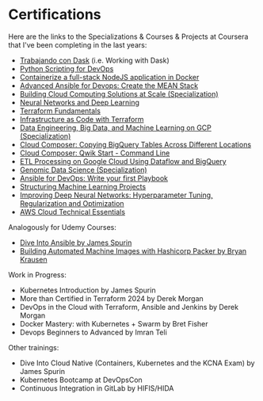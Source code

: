 # Certifications

Here are the links to the Specializations & Courses & Projects at Coursera that I've been completing in the last years:

- [Trabajando con Dask](https://coursera.org/share/20062344aac403198046f5d989b2d5dc) (i.e. Working with Dask)
- [Python Scripting for DevOps](https://coursera.org/share/540cec7c4685fc13bd8199c5bb65b3c8)
- [Containerize a full-stack NodeJS application in Docker](https://coursera.org/share/eb646a2d4b21f05522688cf0429358fa)
- [Advanced Ansible for Devops: Create the MEAN Stack](https://coursera.org/share/64b5fba15f14cd78c3a3c4d376f074e6)
- [Building Cloud Computing Solutions at Scale (Specialization)](https://coursera.org/share/87d0f2772ca939bf2607d55ce80f8db7)
- [Neural Networks and Deep Learning](https://coursera.org/share/ecd2b76b837515be163f3a7714fc15a3)
- [Terraform Fundamentals](https://coursera.org/share/f0ecd403a6c4f676bce0a249c9a86ebf)
- [Infrastructure as Code with Terraform](https://coursera.org/share/95081265a0b2b7201afcbc60087d467e)
- [Data Engineering, Big Data, and Machine Learning on GCP (Specialization)](https://coursera.org/share/5e4863928da8624af7a4702534807c90)
- [Cloud Composer: Copying BigQuery Tables Across Different Locations](https://coursera.org/share/490a0f19930151728a32d2dbc568e04f)
- [Cloud Composer: Qwik Start - Command Line](https://coursera.org/share/bab685044fe9a21b073fe40156f91576)
- [ETL Processing on Google Cloud Using Dataflow and BigQuery](https://coursera.org/share/83fcbf4a554f5c703d8dc01229a3996d)
- [Genomic Data Science (Specialization)](https://coursera.org/share/3dac974352a7b703b504643b05b7ab2f)
- [Ansible for DevOps: Write your first Playbook](https://coursera.org/share/9da54e20d6ad8f64ef0c1c59e8d5c6a9)
- [Structuring Machine Learning Projects](https://coursera.org/share/d35edc0367a02bcf0bcd78a6af679c71)
- [Improving Deep Neural Networks: Hyperparameter Tuning, Regularization and Optimization](https://coursera.org/share/0e7bb7bb11c1ca121fc9e0886fb27376)
- [AWS Cloud Technical Essentials](https://coursera.org/share/6026461fef79bb9f34b9b34a9208db38)

Analogously for Udemy Courses:
- [Dive Into Ansible by James Spurin](ude.my/UC-123bcc44-7941-4758-8820-c2c9bf00a640)
- [Building Automated Machine Images with Hashicorp Packer by Bryan Krausen](ude.my/UC-2a3b3ale-e03a-41c3-84cc-43e1f5522c93)

Work in Progress:
- Kubernetes Introduction by James Spurin
- More than Certified in Terraform 2024 by Derek Morgan
- DevOps in the Cloud with Terraform, Ansible and Jenkins by Derek Morgan
- Docker Mastery: with Kubernetes + Swarm by Bret Fisher
- Devops Beginners to Advanced by Imran Teli

Other trainings:
- Dive Into Cloud Native (Containers, Kubernetes and the KCNA Exam) by James Spurin 
- Kubernetes Bootcamp at DevOpsCon
- Continuous Integration in GitLab by HIFIS/HIDA  

